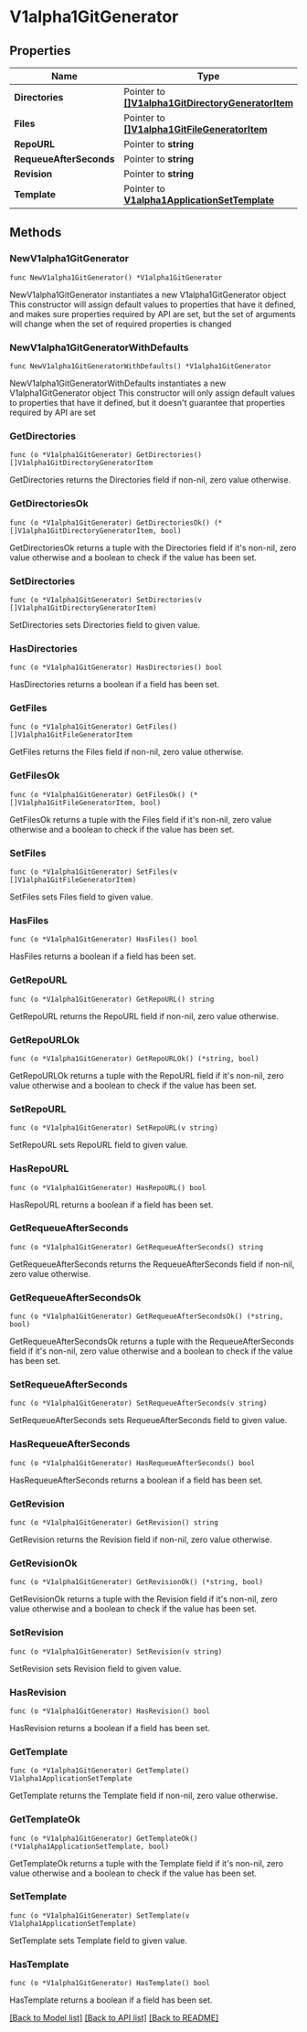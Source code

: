 # V1alpha1GitGenerator

## Properties

Name | Type | Description | Notes
------------ | ------------- | ------------- | -------------
**Directories** | Pointer to [**[]V1alpha1GitDirectoryGeneratorItem**](V1alpha1GitDirectoryGeneratorItem.md) |  | [optional] 
**Files** | Pointer to [**[]V1alpha1GitFileGeneratorItem**](V1alpha1GitFileGeneratorItem.md) |  | [optional] 
**RepoURL** | Pointer to **string** |  | [optional] 
**RequeueAfterSeconds** | Pointer to **string** |  | [optional] 
**Revision** | Pointer to **string** |  | [optional] 
**Template** | Pointer to [**V1alpha1ApplicationSetTemplate**](V1alpha1ApplicationSetTemplate.md) |  | [optional] 

## Methods

### NewV1alpha1GitGenerator

`func NewV1alpha1GitGenerator() *V1alpha1GitGenerator`

NewV1alpha1GitGenerator instantiates a new V1alpha1GitGenerator object
This constructor will assign default values to properties that have it defined,
and makes sure properties required by API are set, but the set of arguments
will change when the set of required properties is changed

### NewV1alpha1GitGeneratorWithDefaults

`func NewV1alpha1GitGeneratorWithDefaults() *V1alpha1GitGenerator`

NewV1alpha1GitGeneratorWithDefaults instantiates a new V1alpha1GitGenerator object
This constructor will only assign default values to properties that have it defined,
but it doesn't guarantee that properties required by API are set

### GetDirectories

`func (o *V1alpha1GitGenerator) GetDirectories() []V1alpha1GitDirectoryGeneratorItem`

GetDirectories returns the Directories field if non-nil, zero value otherwise.

### GetDirectoriesOk

`func (o *V1alpha1GitGenerator) GetDirectoriesOk() (*[]V1alpha1GitDirectoryGeneratorItem, bool)`

GetDirectoriesOk returns a tuple with the Directories field if it's non-nil, zero value otherwise
and a boolean to check if the value has been set.

### SetDirectories

`func (o *V1alpha1GitGenerator) SetDirectories(v []V1alpha1GitDirectoryGeneratorItem)`

SetDirectories sets Directories field to given value.

### HasDirectories

`func (o *V1alpha1GitGenerator) HasDirectories() bool`

HasDirectories returns a boolean if a field has been set.

### GetFiles

`func (o *V1alpha1GitGenerator) GetFiles() []V1alpha1GitFileGeneratorItem`

GetFiles returns the Files field if non-nil, zero value otherwise.

### GetFilesOk

`func (o *V1alpha1GitGenerator) GetFilesOk() (*[]V1alpha1GitFileGeneratorItem, bool)`

GetFilesOk returns a tuple with the Files field if it's non-nil, zero value otherwise
and a boolean to check if the value has been set.

### SetFiles

`func (o *V1alpha1GitGenerator) SetFiles(v []V1alpha1GitFileGeneratorItem)`

SetFiles sets Files field to given value.

### HasFiles

`func (o *V1alpha1GitGenerator) HasFiles() bool`

HasFiles returns a boolean if a field has been set.

### GetRepoURL

`func (o *V1alpha1GitGenerator) GetRepoURL() string`

GetRepoURL returns the RepoURL field if non-nil, zero value otherwise.

### GetRepoURLOk

`func (o *V1alpha1GitGenerator) GetRepoURLOk() (*string, bool)`

GetRepoURLOk returns a tuple with the RepoURL field if it's non-nil, zero value otherwise
and a boolean to check if the value has been set.

### SetRepoURL

`func (o *V1alpha1GitGenerator) SetRepoURL(v string)`

SetRepoURL sets RepoURL field to given value.

### HasRepoURL

`func (o *V1alpha1GitGenerator) HasRepoURL() bool`

HasRepoURL returns a boolean if a field has been set.

### GetRequeueAfterSeconds

`func (o *V1alpha1GitGenerator) GetRequeueAfterSeconds() string`

GetRequeueAfterSeconds returns the RequeueAfterSeconds field if non-nil, zero value otherwise.

### GetRequeueAfterSecondsOk

`func (o *V1alpha1GitGenerator) GetRequeueAfterSecondsOk() (*string, bool)`

GetRequeueAfterSecondsOk returns a tuple with the RequeueAfterSeconds field if it's non-nil, zero value otherwise
and a boolean to check if the value has been set.

### SetRequeueAfterSeconds

`func (o *V1alpha1GitGenerator) SetRequeueAfterSeconds(v string)`

SetRequeueAfterSeconds sets RequeueAfterSeconds field to given value.

### HasRequeueAfterSeconds

`func (o *V1alpha1GitGenerator) HasRequeueAfterSeconds() bool`

HasRequeueAfterSeconds returns a boolean if a field has been set.

### GetRevision

`func (o *V1alpha1GitGenerator) GetRevision() string`

GetRevision returns the Revision field if non-nil, zero value otherwise.

### GetRevisionOk

`func (o *V1alpha1GitGenerator) GetRevisionOk() (*string, bool)`

GetRevisionOk returns a tuple with the Revision field if it's non-nil, zero value otherwise
and a boolean to check if the value has been set.

### SetRevision

`func (o *V1alpha1GitGenerator) SetRevision(v string)`

SetRevision sets Revision field to given value.

### HasRevision

`func (o *V1alpha1GitGenerator) HasRevision() bool`

HasRevision returns a boolean if a field has been set.

### GetTemplate

`func (o *V1alpha1GitGenerator) GetTemplate() V1alpha1ApplicationSetTemplate`

GetTemplate returns the Template field if non-nil, zero value otherwise.

### GetTemplateOk

`func (o *V1alpha1GitGenerator) GetTemplateOk() (*V1alpha1ApplicationSetTemplate, bool)`

GetTemplateOk returns a tuple with the Template field if it's non-nil, zero value otherwise
and a boolean to check if the value has been set.

### SetTemplate

`func (o *V1alpha1GitGenerator) SetTemplate(v V1alpha1ApplicationSetTemplate)`

SetTemplate sets Template field to given value.

### HasTemplate

`func (o *V1alpha1GitGenerator) HasTemplate() bool`

HasTemplate returns a boolean if a field has been set.


[[Back to Model list]](../README.md#documentation-for-models) [[Back to API list]](../README.md#documentation-for-api-endpoints) [[Back to README]](../README.md)


